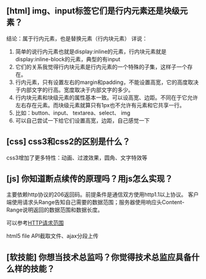 ## [html] img、input标签它们是行内元素还是块级元素？

结论：属于行内元素，也是替换元素（行内块元素）
详说：

1. 简单的说行内元素也就是display:inline的元素，行内块元素就是display:inline-block的元素，典型的有input
2. 它们的关系我觉得行内块元素是行内元素的一个特殊的子集，这样子一个存在。
3. 行内元素，只有设置左右的margin和padding，不能设置高宽，它的高度取决于内部文字的行高。宽度取决于内部文字的多少。
4. 行内块元素和块级元素的属性基本一致。可以设高宽、边距。不同在于它允许左右存在元素。而块级元素就算只有1px也不允许有元素和它共享一行。
5. 比如：button、input、 textarea、select、 img
6. 可以自己尝试一下给它们设置高宽，边距，自己感觉一下

## [css] css3和css2的区别是什么？

css3增加了更多特性：动画、过渡效果，圆角、文字特效等


## [js] 你知道断点续传的原理吗？用js怎么实现？

主要依赖http协议的206返回码。前提条件是通信双方使用http1.1以上协议。
客户端使用请求头Range告知自己需要的数据范围；服务器使用响应头Content-Range说明返回的数据范围和数据长度。

可以参考[HTTP请求范围](https://developer.mozilla.org/zh-CN/docs/Web/HTTP/Range_requests)

html5 file API截取文件、ajax分段上传


## [软技能] 你想当技术总监吗？你觉得技术总监应具备什么样的技能？
